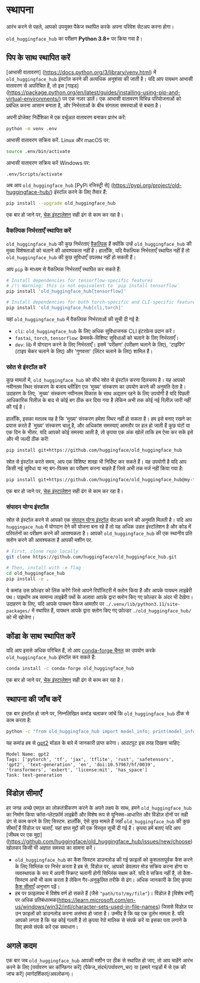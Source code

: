 <!--⚠️ Note that this file is in Markdown but contain specific syntax for our doc-builder (similar to MDX) that may not be
rendered properly in your Markdown viewer.
-->

# स्थापना

आरंभ करने से पहले, आपको उपयुक्त पैकेज स्थापित करके अपना परिवेश सेटअप करना होगा।

`old_huggingface_hub` का परीक्षण **Python 3.8+** पर किया गया है।

## पिप के साथ स्थापित करें

[आभासी वातावरण] (https://docs.python.org/3/library/venv.html) में `old_huggingface_hub` इंस्टॉल करने की अत्यधिक अनुशंसा की जाती है।
यदि आप पायथन आभासी वातावरण से अपरिचित हैं, तो इस [गाइड] (https://package.python.org/en/latest/guides/installing-using-pip-and-virtual-environments/) पर एक नज़र डालें।
एक आभासी वातावरण विभिन्न परियोजनाओं को प्रबंधित करना आसान बनाता है, और निर्भरताओं के बीच संगतता समस्याओं से बचता है।

अपनी प्रोजेक्ट निर्देशिका में एक वर्चुअल वातावरण बनाकर प्रारंभ करें:

```bash
python -m venv .env
```

आभासी वातावरण सक्रिय करें. Linux और macOS पर:

```bash
source .env/bin/activate
```

आभासी वातावरण सक्रिय करें Windows पर:

```bash
.env/Scripts/activate
```

अब आप `old_huggingface_hub` [PyPi रजिस्ट्री से] (https://pypi.org/project/old-huggingface-hub/) इंस्टॉल करने के लिए तैयार हैं:

```bash
pip install --upgrade old_huggingface_hub
```

एक बार हो जाने पर, [चेक इंस्टालेशन](#चेक-इंस्टॉलेशन) सही ढंग से काम कर रहा है।

### वैकल्पिक निर्भरताएँ स्थापित करें

`old_huggingface_hub` की कुछ निर्भरताएं [वैकल्पिक](https://setuptools.pypa.io/en/latest/userguide/dependency_management.html#optional-dependencies) हैं क्योंकि उन्हें `old_huggingface_hub` की मुख्य विशेषताओं को चलाने की आवश्यकता नहीं है। हालाँकि, यदि वैकल्पिक निर्भरताएँ स्थापित नहीं हैं तो `old_huggingface_hub` की कुछ सुविधाएँ उपलब्ध नहीं हो सकती हैं।

आप `pip` के माध्यम से वैकल्पिक निर्भरताएँ स्थापित कर सकते हैं:
```bash
# Install dependencies for tensorflow-specific features
# /!\ Warning: this is not equivalent to `pip install tensorflow`
pip install 'old_huggingface_hub[tensorflow]'

# Install dependencies for both torch-specific and CLI-specific features.
pip install 'old_huggingface_hub[cli,torch]'
```

यहां `old_huggingface_hub` में वैकल्पिक निर्भरताओं की सूची दी गई है:
- `cli`: `old_huggingface_hub` के लिए अधिक सुविधाजनक CLI इंटरफ़ेस प्रदान करें।
- `fastai`, `torch`, `tensorflow`: फ्रेमवर्क-विशिष्ट सुविधाओं को चलाने के लिए निर्भरताएँ।
- `dev`: lib में योगदान करने के लिए निर्भरताएँ। इसमें 'परीक्षण' (परीक्षण चलाने के लिए), 'टाइपिंग' (टाइप चेकर चलाने के लिए) और 'गुणवत्ता' (लिंटर चलाने के लिए) शामिल हैं।


### स्रोत से इंस्टॉल करें

कुछ मामलों में, `old_huggingface_hub` को सीधे स्रोत से इंस्टॉल करना दिलचस्प है।
यह आपको नवीनतम स्थिर संस्करण के बजाय ब्लीडिंग एज 'मुख्य' संस्करण का उपयोग करने की अनुमति देता है।
उदाहरण के लिए, `मुख्य' संस्करण नवीनतम विकास के साथ अद्यतन रहने के लिए उपयोगी है
यदि पिछली आधिकारिक रिलीज़ के बाद से कोई बग ठीक कर दिया गया है लेकिन अभी तक कोई नई रिलीज़ जारी नहीं की गई है।

हालाँकि, इसका मतलब यह है कि 'मुख्य' संस्करण हमेशा स्थिर नहीं हो सकता है। हम इसे बनाए रखने का प्रयास करते हैं
`मुख्य' संस्करण चालू है, और अधिकांश समस्याएं आमतौर पर हल हो जाती हैं
कुछ घंटों या एक दिन के भीतर. यदि आपको कोई समस्या आती है, तो कृपया एक अंक खोलें ताकि हम ऐसा कर सकें
इसे और भी जल्दी ठीक करें!

```bash
pip install git+https://github.com/huggingface/old_huggingface_hub
```

स्रोत से इंस्टॉल करते समय, आप एक विशिष्ट शाखा भी निर्दिष्ट कर सकते हैं। यह उपयोगी है यदि आप
किसी नई सुविधा या नए बग-फिक्स का परीक्षण करना चाहते हैं जिसे अभी तक मर्ज नहीं किया गया है:

```bash
pip install git+https://github.com/huggingface/old_huggingface_hub@my-feature-branch
```

एक बार हो जाने पर, [चेक इंस्टालेशन](#चेक-इंस्टॉलेशन) सही ढंग से काम कर रहा है।

### संपादन योग्य इंस्टॉल

स्रोत से इंस्टॉल करने से आपको एक [संपादन योग्य इंस्टॉल](https://pip.pypa.io/en/stable/topics/local-project-installs/#editable-installs) सेटअप करने की अनुमति मिलती है।
यदि आप `huggingace_hub` में योगदान देने की योजना बना रहे हैं तो यह अधिक उन्नत इंस्टॉलेशन है
और कोड में परिवर्तनों का परीक्षण करने की आवश्यकता है। आपको `old_huggingface_hub` की एक स्थानीय प्रति क्लोन करने की आवश्यकता है
आपकी मशीन पर.

```bash
# First, clone repo locally
git clone https://github.com/huggingface/old_huggingface_hub.git

# Then, install with -e flag
cd old_huggingface_hub
pip install -e .
```

ये कमांड उस फ़ोल्डर को लिंक करेंगे जिसे आपने रिपॉजिटरी में क्लोन किया है और आपके पायथन लाइब्रेरी पथ।
पाइथॉन अब सामान्य लाइब्रेरी पथों के अलावा आपके द्वारा क्लोन किए गए फ़ोल्डर के अंदर भी देखेगा।
उदाहरण के लिए, यदि आपके पायथन पैकेज आमतौर पर `./.venv/lib/python3.11/site-packages/` में स्थापित हैं,
पायथन आपके द्वारा क्लोन किए गए फ़ोल्डर `./old_huggingface_hub/` को भी खोजेगा।

## कोंडा के साथ स्थापित करें

यदि आप इससे अधिक परिचित हैं, तो आप [conda-forge चैनल](https://anaconda.org/conda-forge/old_huggingface_hub) का उपयोग करके `old_huggingface_hub` इंस्टॉल कर सकते हैं:


```bash
conda install -c conda-forge old_huggingface_hub
```

एक बार हो जाने पर, [चेक इंस्टालेशन](#चेक-इंस्टॉलेशन) सही ढंग से काम कर रहा है।

## स्थापना की जाँच करें

एक बार इंस्टॉल हो जाने पर, निम्नलिखित कमांड चलाकर जांचें कि `old_huggingface_hub` ठीक से काम करता है:

```bash
python -c "from old_huggingface_hub import model_info; print(model_info('gpt2'))"
```

यह कमांड हब से [gpt2](https://huggingface.co/gpt2) मॉडल के बारे में जानकारी प्राप्त करेगा।
आउटपुट इस तरह दिखना चाहिए:

```text
Model Name: gpt2
Tags: ['pytorch', 'tf', 'jax', 'tflite', 'rust', 'safetensors', 'gpt2', 'text-generation', 'en', 'doi:10.57967/hf/0039', 'transformers', 'exbert', 'license:mit', 'has_space']
Task: text-generation
```

## विंडोज़ सीमाएँ

हर जगह अच्छे एमएल का लोकतंत्रीकरण करने के अपने लक्ष्य के साथ, हमने `old_huggingface_hub` का निर्माण किया
क्रॉस-प्लेटफ़ॉर्म लाइब्रेरी और विशेष रूप से यूनिक्स-आधारित और विंडोज़ दोनों पर सही ढंग से काम करने के लिए
सिस्टम. हालाँकि, ऐसे कुछ मामले हैं जहाँ `old_huggingface_hub` की कुछ सीमाएँ हैं
विंडोज़ पर चलाएँ. यहां ज्ञात मुद्दों की एक विस्तृत सूची दी गई है। कृपया हमें बताएं यदि आप
[जीथब पर एक मुद्दा] (https://github.com/huggingface/old_huggingface_hub/issues/new/choose) खोलकर किसी भी अज्ञात समस्या का सामना करें।

- `old_huggingface_hub` का कैश सिस्टम डाउनलोड की गई फ़ाइलों को कुशलतापूर्वक कैश करने के लिए सिम्लिंक पर निर्भर करता है
हब से. विंडोज़ पर, आपको डेवलपर मोड सक्रिय करना होगा या व्यवस्थापक के रूप में अपनी स्क्रिप्ट चलानी होगी
सिम्लिंक सक्षम करें. यदि वे सक्रिय नहीं हैं, तो कैश-सिस्टम अभी भी काम करता है लेकिन गैर-अनुकूलित तरीके से
ढंग। अधिक जानकारी के लिए कृपया [कैश सीमाएँ](./guides/manage-cache#limities) अनुभाग पढ़ें।
- हब पर फ़ाइलपथ में विशेष वर्ण हो सकते हैं (जैसे `"path/to?/my/file"`)। विंडोज़ है
[विशेष वर्णों] पर अधिक प्रतिबंधात्मक(https://learn.microsoft.com/en-us/windows/win32/intl/character-sets-used-in-file-names)
जिससे विंडोज़ पर उन फ़ाइलों को डाउनलोड करना असंभव हो जाता है। उम्मीद है कि यह एक दुर्लभ मामला है.
यदि आपको लगता है कि यह कोई गलती है तो कृपया रेपो मालिक से संपर्क करें या इसका पता लगाने के लिए हमसे संपर्क करें
एक समाधान।


## अगले कदम

एक बार जब `old_huggingface_hub` आपकी मशीन पर ठीक से स्थापित हो जाए, तो आप चाहेंगे
आरंभ करने के लिए [पर्यावरण चर कॉन्फ़िगर करें] (पैकेज_संदर्भ/पर्यावरण_चर) या [हमारे गाइडों में से एक की जांच करें] (मार्गदर्शिकाएं/अवलोकन)।
